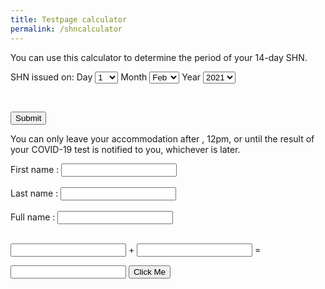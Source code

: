 ```yaml
---
title: Testpage calculator
permalink: /shncalculator
---
```



<p>You can use this calculator to determine the period of your 14-day SHN.</p>
<div class="vt-container validity-tool-new">
    <div class="form-group">
        <div class="form-group form-error-msg" id="dateErrorMessage"></div>
        <p><span class="label">SHN issued on:</span>
            <label class="sr-only" for="day">Day</label>
            <select class="form-control" id="day" name="day">
<option selected="selected" value="1">1</option>
<option value="2">2</option>
<option value="3">3</option>
<option value="4">4</option>
<option value="5">5</option>
<option value="6">6</option>
<option value="7">7</option>
<option value="8">8</option>
<option value="9">9</option>
<option value="10">10</option>
<option value="11">11</option>
<option value="12">12</option>
<option value="13">13</option>
<option value="14">14</option>
<option value="15">15</option>
<option value="16">16</option>
<option value="17">17</option>
<option value="18">18</option>
<option value="19">19</option>
<option value="20">20</option>
<option value="21">21</option>
<option value="22">22</option>
<option value="23">23</option>
<option value="24">24</option>
<option value="25">25</option>
<option value="26">26</option>
<option value="27">27</option>
<option value="28">28</option>
<option value="29">29</option>
<option value="30">30</option>
<option value="31">31</option>
</select>
            <label class="sr-only" for="month">Month</label>
            <select class="form-control" id="month" name="month">
<option value="Jan">Jan</option>
<option selected="selected" value="Feb">Feb</option>
<option value="Mar">Mar </option>
<option value="Apr">Apr</option>
<option value="May">May</option>
<option value="Jun">Jun</option>
<option value="Jul">Jul</option>
<option value="Aug">Aug</option>
<option value="Sep">Sep</option>
<option value="Oct">Oct</option>
<option value="Nov">Nov</option>
<option value="Dec">Dec</option>
</select>
            <label class="sr-only" for="year">Year</label>
            <select class="form-control" id="year" name="year">
<option value="2020">2020</option>
<option selected="selected" value="2021">2021</option>
</select>
        </p>
    </div>
    <div class="form-group">
        <div class="form-group form-error-msg dayErrorMessage"></div>
        <p>&nbsp;</p>
    </div>
    <div class="form-group">
        <p><button class="btn" type="submit">Submit</button></p>
    </div>
    <div class="form-group result">
        <p><span class="form-result">You can only leave your accommodation after  <span class="resultMessage"></span><span class="underline">, 12pm</span>, or until the result of your COVID-19 test is notified to you, whichever is later.</span>
        </p>
    </div>
</div>

<form oninput="txtFullName.value = txtFirstName.value +' '+ txtLastName.value">
  First name : <input type="text" name="txtFirstName" /> <br><br>
  Last name : <input type="text" name="txtLastName" /> <br><br>
  Full name : <input type="text" name="txtFullName"  > <br><br>
</form>

<form onsubmit="return false" oninput="o.value = parseInt(a.value) + parseInt(b.value)">
  <input name="a" type="number" step="any"> +
  <input name="b" type="number" step="any"> =
  <output name="o"></output>
</form>

<form name="myForm" onSubmit="return false">
<input type="text" name="myText">
<input type="submit" value="Click Me" onclick="myFunction()">
    <label id="demo" type="text"></label>
<script>
function myFunction() {
 var x = document.getElementById("myText").value;
  document.getElementById("demo").innerHTML = x;
}
</script>
</form>



